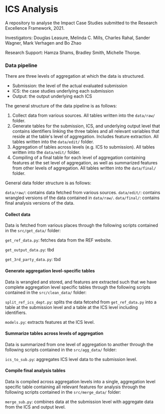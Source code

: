 # ICS Analysis

A repository to analyse the Impact Case Studies submitted to the Research Excellence Framework, 2021.

Investigators: Douglas Leasure, Melinda C. Mills, Charles Rahal, Sander Wagner, Mark Verhagen and Bo Zhao

Research Support: Hamza Shams, Bradley Smith, Michelle Thorpe.

### Data pipeline

There are three levels of aggregation at which the data is structured.
- Submission: the level of the actual evaluated submission
- ICS: the case studies underlying each submission 
- Output: the output underlying each ICS

The general structure of the data pipeline is as follows:
1. Collect data from various sources. All tables written into the `data/raw/` folder.
2. Generate tables for the submission, ICS, and underlying output level that contains identifiers linking the three tables and all relevant variables that reside at the table's level of aggregation. Includes feature extraction. All tables written into the `data/edit/` folder.
3. Aggregation of tables across levels (e.g. ICS to submission). All tables written into the `data/edit/` folder.
4. Compiling of a final table for each level of aggregation containing features at the set level of aggregation, as well as summarized features from other levels of aggregation. All tables written into the `data/final/` folder.

General data folder structure is as follows:

`data/raw/`: contains data fetched from various sources.
`data/edit/`: contains wrangled versions of the data contained in `data/raw/`.
`data/final/`: contains final analysis versions of the data.

#### Collect data

Data is fetched from various places through the following scripts contained in the `src/get_data/` folder:

`get_ref_data.py`: fetches data from the REF website.

`get_output_data.py`: tbd

`get_3rd_party_data.py`: tbd

#### Generate aggregation level-specific tables

Data is wrangled and stored, and features are extracted such that we have complete aggregation level specific tables through the following scripts contained in the `src/clean_data/` folder:

`split_ref_ics_dept.py`: splits the data fetcehd from `get_ref_data.py` into a table at the submission level and a table at the ICS level including identifiers.

`models.py`: extracts features at the ICS level.


#### Summarize tables across levels of aggregation

Data is summarized from one level of aggregation to another through the following scripts contained in the `src/agg_data/` folder:

`ics_to_sub.py`: aggregates ICS level data to the submission level.

#### Compile final analysis tables

Data is compiled across aggregation levels into a single, aggregation level specific table containing all relevant features for analysis through the following scripts contained in the `src/merge_data/` folder:

`merge_sub.py`: combines data at the submission level with aggregate data from the ICS and output level.
